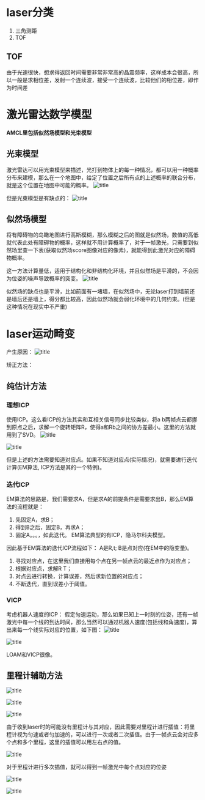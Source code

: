# laser分类
1. 三角测距
2. TOF

## TOF
由于光速很快，想求得返回时间需要非常非常高的晶震频率，这样成本会很高，所以一般是求相位差，发射一个连续波，接受一个连续波，比较他们的相位差，即作为时间差

# 激光雷达数学模型

**AMCL里包括似然场模型和光束模型**

## 光束模型

激光雷达可以用光束模型来描述，光打到物体上的每一种情况，都可以用一种概率分布来建模，那么在一个地图中，给定了位置之后所有点的上述概率的联合分布，就是这个位置在地图中可能的概率。
 ![title](https://raw.githubusercontent.com/HViktorTsoi/gitnote-image/master/gitnote/2020/08/15/1597477428164-1597477428200.png)

但是光束模型是有缺点的：
![title](https://raw.githubusercontent.com/HViktorTsoi/gitnote-image/master/gitnote/2020/08/15/1597478039975-1597478039977.png)  

## 似然场模型
将有障碍物的鸟瞰地图进行高斯模糊，那么模糊之后的图就是似然场，数值的高低就代表此处有障碍物的概率，这样就不用计算概率了，对于一帧激光，只需要到似然场里查一下表(获取似然场score图像对应的像素)，就能得到此激光对应的障碍物概率。

这一方法计算量低，适用于结构化和非结构化环境，并且似然场是平滑的，不会因为位姿的噪声导致概率的突变。
![title](https://raw.githubusercontent.com/HViktorTsoi/gitnote-image/master/gitnote/2020/08/15/1597478928138-1597478928149.png)

似然场的缺点也是平滑，比如前面有一堵墙，在似然场中，无论laser打到墙前还是墙后还是墙上，得分都比较高，因此似然场就会弱化环境中的几何约束。(但是这种情况在现实中不严重)

# laser运动畸变
产生原因：
![title](https://raw.githubusercontent.com/HViktorTsoi/gitnote-image/master/gitnote/2020/08/15/1597479613054-1597479613056.png)

矫正方法：
## 纯估计方法


### 理想ICP
使用ICP。这么看ICP的方法其实和互相关信号同步比较类似，将a b两帧点云都挪到原点之后，求解一个旋转矩阵R，使得a和Rb之间的协方差最小。这里的方法就用到了SVD。
![title](https://raw.githubusercontent.com/HViktorTsoi/gitnote-image/master/gitnote/2020/08/15/1597480093803-1597480093805.png)

![title](https://raw.githubusercontent.com/HViktorTsoi/gitnote-image/master/gitnote/2020/08/15/1597480124046-1597480124047.png)

但是上述的方法需要知道对应点。如果不知道对应点(实际情况)，就需要进行迭代计算(EM算法, ICP方法是其的一个特例)。

### 迭代ICP
EM算法的思路是，我们需要求A，但是求A的前提条件是需要求出B，那么EM算法的流程就是：
1. 先固定A，求B；
2. 得到B之后，固定B，再求A；
3. 固定A。。。，如此迭代。
EM算法典型的有ICP，隐马尔科夫模型。

因此基于EM算法的迭代ICP流程如下：
A是R,t; B是点对应(在EM中的隐变量)。
1. 寻找对应点，在这里我们直接用每个点在另一帧点云的最近点作为对应点；
2. 根据对应点，求解R T；
3. 对点云进行转换，计算误差，然后求新位置的对应点；
4. 不断迭代，直到误差小于阈值。

### VICP
考虑机器人速度的ICP：
假定匀速运动，那么如果已知上一时刻的位姿，还有一帧激光中每一个线的到达时间，那么当然可以通过机器人速度(包括线和角速度)，算出来每一个线实际对应的位置，如下图：
![title](https://raw.githubusercontent.com/HViktorTsoi/gitnote-image/master/gitnote/2020/08/15/1597480967048-1597480967059.png)

![title](https://raw.githubusercontent.com/HViktorTsoi/gitnote-image/master/gitnote/2020/08/15/1597481484878-1597481484890.png)

LOAM和VICP很像。

## 里程计辅助方法
![title](https://raw.githubusercontent.com/HViktorTsoi/gitnote-image/master/gitnote/2020/08/15/1597481923983-1597481923986.png)

![title](https://raw.githubusercontent.com/HViktorTsoi/gitnote-image/master/gitnote/2020/08/15/1597482203913-1597482203915.png)

![title](https://raw.githubusercontent.com/HViktorTsoi/gitnote-image/master/gitnote/2020/08/15/1597482442453-1597482442464.png)

由于收到laser时的可能没有里程计与其对应，因此需要对里程计进行插值：将里程计视为匀速或者匀加速的，可以进行一次或者二次插值。由于一帧点云会对应多个点和多个里程，这里的插值可以用左右点的值。

![title](https://raw.githubusercontent.com/HViktorTsoi/gitnote-image/master/gitnote/2020/08/15/1597483069499-1597483069501.png)

对于里程计进行多次插值，就可以得到一帧激光中每个点对应的位姿

![title](https://raw.githubusercontent.com/HViktorTsoi/gitnote-image/master/gitnote/2020/08/15/1597483763153-1597483763155.png)

![title](https://raw.githubusercontent.com/HViktorTsoi/gitnote-image/master/gitnote/2020/08/15/1597483975757-1597483975758.png)